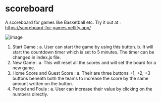 # scoreboard
A scoreboard for games like Basketball etc.
Try it out at : https://scoreboard-for-games.netlify.app/

![image](https://user-images.githubusercontent.com/54746218/218775547-93fbae76-62e3-4f13-888e-6a1703d0ac56.png)

1. Start Game : 
   a. User can start the game by using this button.
   b. It will start the countdown timer which is set to 5 minutes. The timer can be changed in index.js file.
2. New Game :
   a. This will reset all the scores and will set the board for a new game.
3. Home Score and Guest Score : 
   a. Their are three buttons +1, +2, +3 buttons beneath both the teams to increase the score by the same amount written on the button.
4. Period and Fouls :
   a. User can increase their value by clicking on the numbers directly.
